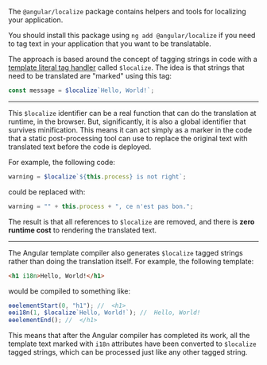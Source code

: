 The `@angular/localize` package contains helpers and tools for localizing your application.

You should install this package using `ng add @angular/localize` if you need to tag text in your
application that you want to be translatable.

The approach is based around the concept of tagging strings in code with a [template literal tag handler][tagged-templates]
called `$localize`. The idea is that strings that need to be translated are "marked" using this tag:

```ts
const message = $localize`Hello, World!`;
```

---

This `$localize` identifier can be a real function that can do the translation at runtime, in the browser.
But, significantly, it is also a global identifier that survives minification.
This means it can act simply as a marker in the code that a static post-processing tool can use to replace
the original text with translated text before the code is deployed.

For example, the following code:

```ts
warning = $localize`${this.process} is not right`;
```

could be replaced with:

```ts
warning = "" + this.process + ", ce n'est pas bon.";
```

The result is that all references to `$localize` are removed, and there is **zero runtime cost** to rendering
the translated text.

---

The Angular template compiler also generates `$localize` tagged strings rather than doing the translation itself.
For example, the following template:

```html
<h1 i18n>Hello, World!</h1>
```

would be compiled to something like:

```ts
ɵɵelementStart(0, "h1"); //  <h1>
ɵɵi18n(1, $localize`Hello, World!`); //  Hello, World!
ɵɵelementEnd(); //  </h1>
```

This means that after the Angular compiler has completed its work, all the template text marked with `i18n`
attributes have been converted to `$localize` tagged strings, which can be processed just like any other
tagged string.

[tagged-templates]: https://developer.mozilla.org/en-US/docs/Web/JavaScript/Reference/Template_literals#Tagged_templates
